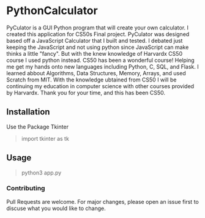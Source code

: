 # PythonCalculator
PyCulator is a GUI Python program that will create your own calculator.
I created this application for CS50s Final project.
PyCulator was designed based off a JavaScript Calculator that I built and tested. 
I debated just keeping the JavaScript and not using python since JavaScript can make thinks a little "fancy". But with the knew knowledge of Harvardx CS50 course I used python instead.
CS50 has been a wonderful course! Helping me get my hands onto new languages including Python, C, SQL, and Flask. I learned abbout Algorithms, Data Structures, Memory, Arrays, and used Scratch from MIT. With the knowledge ubtained from CS50 I will be continuing my education in computer science with other courses provided by Harvardx.
Thank you for your time, and this has been CS50.
## Installation
Use the Package Tkinter 
> import tkinter as tk 
## Usage
>python3 app.py

### Contributing
Pull Requests are welcome. For major changes, please open an issue first to discuse what you would like to change.